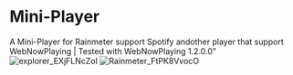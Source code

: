 # Mini-Player
A Mini-Player for Rainmeter support Spotify andother player that support WebNowPlaying | Tested with WebNowPlaying 1.2.0.0"
![explorer_EXjFLNcZoI](https://github.com/KazukiGames/Mini-Player/assets/121910047/7c9af673-e9b4-45ea-8e5f-407caa69bb93)
![Rainmeter_FtPK8VvocO](https://github.com/KazukiGames/Mini-Player/assets/121910047/61369832-8333-4418-8f3f-d7867be68905)
